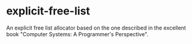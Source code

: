 # explicit-free-list
An explicit free list allocator based on the one described in the excellent book "Computer Systems: A Programmer's Perspective". 
